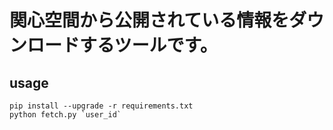 # 関心空間から公開されている情報をダウンロードするツールです。

## usage

```
pip install --upgrade -r requirements.txt
python fetch.py `user_id`
```

